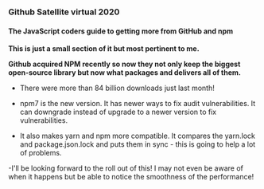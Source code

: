 ### Github Satellite virtual 2020

#### The JavaScript coders guide to getting more from GitHub and npm

__This is just a small section of it but most pertinent to me.__  

__Github acquired NPM recently so now they not only keep the biggest open-source library but now what packages and delivers all of them.__

* There were more than 84 billion downloads just last month!   

* npm7 is the new version. It has newer ways to fix audit vulnerabilities. It can downgrade instead of upgrade to a newer version to fix vulnerabilities.

* It also makes yarn and npm more compatible. It compares the yarn.lock and package.json.lock and puts them in sync - this is going to help a lot of problems.

-I'll be looking forward to the roll out of this! I may not even be aware of when it happens but be able to notice the smoothness of the performance!
